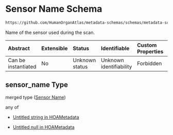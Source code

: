 # Sensor Name Schema

```txt
https://github.com/HumanOrganAtlas/metadata-schemas/schemas/metadata-schemas.json#/$defs/ScanMetadata/properties/sensor_name
```

Name of the sensor used during the scan.

| Abstract            | Extensible | Status         | Identifiable            | Custom Properties | Additional Properties | Access Restrictions | Defined In                                                                   |
| :------------------ | :--------- | :------------- | :---------------------- | :---------------- | :-------------------- | :------------------ | :--------------------------------------------------------------------------- |
| Can be instantiated | No         | Unknown status | Unknown identifiability | Forbidden         | Allowed               | none                | [metadata-schema.json\*](../out/metadata-schema.json "open original schema") |

## sensor\_name Type

merged type ([Sensor Name](metadata-schema-defs-scanmetadata-properties-sensor-name.md))

any of

* [Untitled string in HOAMetadata](metadata-schema-defs-scanmetadata-properties-sensor-name-anyof-0.md "check type definition")

* [Untitled null in HOAMetadata](metadata-schema-defs-scanmetadata-properties-sensor-name-anyof-1.md "check type definition")
